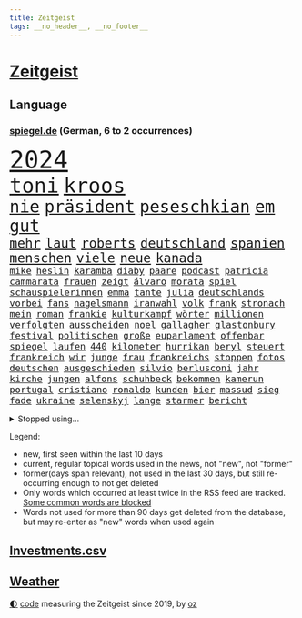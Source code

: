 ```yaml
---
title: Zeitgeist
tags: __no_header__, __no_footer__
---
```


# [Zeitgeist](https://oliz.io/zeitgeist/)

## Language

<h3><a href="https://www.spiegel.de" target="_blank">spiegel.de</a> (German, 6 to 2 occurrences)</h3>
<p style="font-family:monospace">
<span style="font-size:32pt"><a href="news_links.html#2024" class="current">2024</a></span>
<br>
<span style="font-size:27pt"><a href="news_links.html#toni" class="current">toni</a></span>
<span style="font-size:27pt"><a href="news_links.html#kroos" class="current">kroos</a></span>
<br>
<span style="font-size:22pt"><a href="news_links.html#nie" class="current">nie</a></span>
<span style="font-size:22pt"><a href="news_links.html#präsident" class="current">präsident</a></span>
<span style="font-size:22pt"><a href="news_links.html#peseschkian" class="new">peseschkian</a></span>
<span style="font-size:22pt"><a href="news_links.html#em" class="current">em</a></span>
<span style="font-size:22pt"><a href="news_links.html#gut" class="current">gut</a></span>
<br>
<span style="font-size:17pt"><a href="news_links.html#mehr" class="current">mehr</a></span>
<span style="font-size:17pt"><a href="news_links.html#laut" class="current">laut</a></span>
<span style="font-size:17pt"><a href="news_links.html#roberts" class="current">roberts</a></span>
<span style="font-size:17pt"><a href="news_links.html#deutschland" class="current">deutschland</a></span>
<span style="font-size:17pt"><a href="news_links.html#spanien" class="current">spanien</a></span>
<span style="font-size:17pt"><a href="news_links.html#menschen" class="current">menschen</a></span>
<span style="font-size:17pt"><a href="news_links.html#viele" class="current">viele</a></span>
<span style="font-size:17pt"><a href="news_links.html#neue" class="current">neue</a></span>
<span style="font-size:17pt"><a href="news_links.html#kanada" class="current">kanada</a></span>
<br>
<span style="font-size:12pt"><a href="news_links.html#mike" class="current">mike</a></span>
<span style="font-size:12pt"><a href="news_links.html#heslin" class="new">heslin</a></span>
<span style="font-size:12pt"><a href="news_links.html#karamba" class="new">karamba</a></span>
<span style="font-size:12pt"><a href="news_links.html#diaby" class="new">diaby</a></span>
<span style="font-size:12pt"><a href="news_links.html#paare" class="current">paare</a></span>
<span style="font-size:12pt"><a href="news_links.html#podcast" class="current">podcast</a></span>
<span style="font-size:12pt"><a href="news_links.html#patricia" class="new">patricia</a></span>
<span style="font-size:12pt"><a href="news_links.html#cammarata" class="new">cammarata</a></span>
<span style="font-size:12pt"><a href="news_links.html#frauen" class="current">frauen</a></span>
<span style="font-size:12pt"><a href="news_links.html#zeigt" class="current">zeigt</a></span>
<span style="font-size:12pt"><a href="news_links.html#álvaro" class="new">álvaro</a></span>
<span style="font-size:12pt"><a href="news_links.html#morata" class="new">morata</a></span>
<span style="font-size:12pt"><a href="news_links.html#spiel" class="current">spiel</a></span>
<span style="font-size:12pt"><a href="news_links.html#schauspielerinnen" class="current">schauspielerinnen</a></span>
<span style="font-size:12pt"><a href="news_links.html#emma" class="current">emma</a></span>
<span style="font-size:12pt"><a href="news_links.html#tante" class="current">tante</a></span>
<span style="font-size:12pt"><a href="news_links.html#julia" class="current">julia</a></span>
<span style="font-size:12pt"><a href="news_links.html#deutschlands" class="current">deutschlands</a></span>
<span style="font-size:12pt"><a href="news_links.html#vorbei" class="current">vorbei</a></span>
<span style="font-size:12pt"><a href="news_links.html#fans" class="current">fans</a></span>
<span style="font-size:12pt"><a href="news_links.html#nagelsmann" class="current">nagelsmann</a></span>
<span style="font-size:12pt"><a href="news_links.html#iranwahl" class="new">iranwahl</a></span>
<span style="font-size:12pt"><a href="news_links.html#volk" class="current">volk</a></span>
<span style="font-size:12pt"><a href="news_links.html#frank" class="current">frank</a></span>
<span style="font-size:12pt"><a href="news_links.html#stronach" class="new">stronach</a></span>
<span style="font-size:12pt"><a href="news_links.html#mein" class="current">mein</a></span>
<span style="font-size:12pt"><a href="news_links.html#roman" class="current">roman</a></span>
<span style="font-size:12pt"><a href="news_links.html#frankie" class="new">frankie</a></span>
<span style="font-size:12pt"><a href="news_links.html#kulturkampf" class="current">kulturkampf</a></span>
<span style="font-size:12pt"><a href="news_links.html#wörter" class="new">wörter</a></span>
<span style="font-size:12pt"><a href="news_links.html#millionen" class="current">millionen</a></span>
<span style="font-size:12pt"><a href="news_links.html#verfolgten" class="new">verfolgten</a></span>
<span style="font-size:12pt"><a href="news_links.html#ausscheiden" class="current">ausscheiden</a></span>
<span style="font-size:12pt"><a href="news_links.html#noel" class="new">noel</a></span>
<span style="font-size:12pt"><a href="news_links.html#gallagher" class="new">gallagher</a></span>
<span style="font-size:12pt"><a href="news_links.html#glastonbury" class="new">glastonbury</a></span>
<span style="font-size:12pt"><a href="news_links.html#festival" class="current">festival</a></span>
<span style="font-size:12pt"><a href="news_links.html#politischen" class="current">politischen</a></span>
<span style="font-size:12pt"><a href="news_links.html#große" class="current">große</a></span>
<span style="font-size:12pt"><a href="news_links.html#euparlament" class="current">euparlament</a></span>
<span style="font-size:12pt"><a href="news_links.html#offenbar" class="current">offenbar</a></span>
<span style="font-size:12pt"><a href="news_links.html#spiegel" class="current">spiegel</a></span>
<span style="font-size:12pt"><a href="news_links.html#laufen" class="current">laufen</a></span>
<span style="font-size:12pt"><a href="news_links.html#440" class="new">440</a></span>
<span style="font-size:12pt"><a href="news_links.html#kilometer" class="current">kilometer</a></span>
<span style="font-size:12pt"><a href="news_links.html#hurrikan" class="current">hurrikan</a></span>
<span style="font-size:12pt"><a href="news_links.html#beryl" class="new">beryl</a></span>
<span style="font-size:12pt"><a href="news_links.html#steuert" class="new">steuert</a></span>
<span style="font-size:12pt"><a href="news_links.html#frankreich" class="current">frankreich</a></span>
<span style="font-size:12pt"><a href="news_links.html#wir" class="current">wir</a></span>
<span style="font-size:12pt"><a href="news_links.html#junge" class="current">junge</a></span>
<span style="font-size:12pt"><a href="news_links.html#frau" class="current">frau</a></span>
<span style="font-size:12pt"><a href="news_links.html#frankreichs" class="current">frankreichs</a></span>
<span style="font-size:12pt"><a href="news_links.html#stoppen" class="current">stoppen</a></span>
<span style="font-size:12pt"><a href="news_links.html#fotos" class="current">fotos</a></span>
<span style="font-size:12pt"><a href="news_links.html#deutschen" class="current">deutschen</a></span>
<span style="font-size:12pt"><a href="news_links.html#ausgeschieden" class="new">ausgeschieden</a></span>
<span style="font-size:12pt"><a href="news_links.html#silvio" class="new">silvio</a></span>
<span style="font-size:12pt"><a href="news_links.html#berlusconi" class="new">berlusconi</a></span>
<span style="font-size:12pt"><a href="news_links.html#jahr" class="current">jahr</a></span>
<span style="font-size:12pt"><a href="news_links.html#kirche" class="current">kirche</a></span>
<span style="font-size:12pt"><a href="news_links.html#jungen" class="current">jungen</a></span>
<span style="font-size:12pt"><a href="news_links.html#alfons" class="new">alfons</a></span>
<span style="font-size:12pt"><a href="news_links.html#schuhbeck" class="new">schuhbeck</a></span>
<span style="font-size:12pt"><a href="news_links.html#bekommen" class="current">bekommen</a></span>
<span style="font-size:12pt"><a href="news_links.html#kamerun" class="new">kamerun</a></span>
<span style="font-size:12pt"><a href="news_links.html#portugal" class="current">portugal</a></span>
<span style="font-size:12pt"><a href="news_links.html#cristiano" class="current">cristiano</a></span>
<span style="font-size:12pt"><a href="news_links.html#ronaldo" class="current">ronaldo</a></span>
<span style="font-size:12pt"><a href="news_links.html#kunden" class="current">kunden</a></span>
<span style="font-size:12pt"><a href="news_links.html#bier" class="current">bier</a></span>
<span style="font-size:12pt"><a href="news_links.html#massud" class="new">massud</a></span>
<span style="font-size:12pt"><a href="news_links.html#sieg" class="current">sieg</a></span>
<span style="font-size:12pt"><a href="news_links.html#fade" class="new">fade</a></span>
<span style="font-size:12pt"><a href="news_links.html#ukraine" class="current">ukraine</a></span>
<span style="font-size:12pt"><a href="news_links.html#selenskyj" class="current">selenskyj</a></span>
<span style="font-size:12pt"><a href="news_links.html#lange" class="current">lange</a></span>
<span style="font-size:12pt"><a href="news_links.html#starmer" class="current">starmer</a></span>
<span style="font-size:12pt"><a href="news_links.html#bericht" class="current">bericht</a></span>
</p>
<details>
<summary>Stopped using...</summary>
<p class="former" style="font-size:12pt">
hsv(1353) chelsea(1352) gesundheitsminister(1352) ungewöhnlich(1352) vfl(1352) bedeuten(1351) bewerber(1351) bieten(1351) bisherige(1351) bundespräsident(1351) helfer(1351) steinmeier(1351) angebliche(1350) ankündigung(1350) leverkusen(1350) maria(1350) protestiert(1350) twitter(1350) van(1350) dauerhaft(1349) gas(1349) mitunter(1349) weshalb(1349) erlassen(1348) facebook(1348) senken(1348) stattfinden(1348) verlängert(1348) 2018(1347) aussicht(1347) eintracht(1347) enorm(1347) eskalation(1347) fußballbundesliga(1347) gehalt(1347) rückschlag(1347) sv(1347) betrug(1346) gesamte(1346) mengen(1346) nominiert(1346) verlust(1346) zivilisten(1346) amerika(1345) amsterdam(1345) außenminister(1345) europäer(1345) fischer(1345) gestoßen(1345) unterricht(1345) verschiebt(1345) fielen(1344) for(1344) geschickt(1344) jury(1344) krankenhäuser(1344) lastwagen(1344) netzwerk(1344) niveau(1344) pflege(1344) welle(1344) weltweiten(1344) büros(1343) feierte(1343) jahrzehntelang(1343) lebte(1343) längere(1343) möglicher(1343) niederländische(1343) nord(1343) priester(1343) arzt(1342) radikale(1342) united(1342) lager(1341) studierende(1341) babys(1340) bahnhof(1340) bremer(1340) bsc(1340) ermittlern(1340) hertha(1340) preisen(1340) schüssen(1340) 10000(1339) flammen(1339) sinn(1339) endgültig(1338) förderung(1338) gebrochen(1338) strecke(1338) kämpfer(1337) offensive(1337) warschau(1337) franziskus(1335) gefangene(1335) frankwalter(1334) gemeinsame(1334) oppositionelle(1334) schaffte(1334) eigentümer(1333) hubertus(1333) bundesstaat(1332) einschränkungen(1332) globale(1332) deals(1330) einsetzen(1330) sendung(1330) stelle(1330) eingeleitet(1329) drogen(1325) skeptisch(1324) vorgänger(1324) februar(1322) beweise(1321) ämter(1320) klimaziele(1319) stress(1318) wem(1318) größere(1317) produziert(1315) retter(1315) dramatischen(1312) sportler(1312) günther(1306) überfall(1301) liberalen(1299) erhebliche(1296) heizen(1296) offener(1291) aktionen(1287) mängel(1285) berichtete(1257) westliche(1241) hochschulen(1195) politikern(1180) investor(1179) westlichen(1158) interessen(1151) finanziert(1146) drohende(1110) jahresende(1104) fachkräftemangel(1100) arte(1090) rereportage(1090) arme(1084) zwingen(1078) ohnehin(1076) autoren(1072) fluten(1054) kuriose(1048) 700(1037) stehlen(1026) gehälter(1013) tiger(1003) ice(984) fachkräfte(981) einschätzungen(980) rauswurf(979) lieferungen(959) coaching(942) ärztin(924) kriegs(918) marieagnes(911) zerstörung(903) beschäftigen(889) gerichte(887) soldat(884) entführung(883) fake(868) unmittelbar(836) zugenommen(834) angriffskrieg(823) kasse(818) bewusst(817) 48(801) handys(794) großmutter(789) recherchen(773) ehrt(764) mordfall(763) zunahme(761) 1200(758) kai(758) bedarf(748) ausbauen(747) jimmy(739) thüringens(725) plädieren(722) jemals(721) demenz(717) entfernen(711) olympiasieger(706) zurückhaltung(694) subventionen(691) revolution(689) entkommen(671) grab(671) herunter(670) begrenzen(668) überreste(658) ersetzt(648) stemmen(638) vaters(636) eingeschaltet(635) spaltet(620) asyl(618) razzien(617) future(616) verurteilten(608) manipuliert(607) fängt(593) beantragen(592) äußerung(587) ulm(585) kritisierten(579) verbrenner(570) angriffs(565) gedroht(564) colorado(562) haftbefehl(561) machtkampf(557) madonna(557) regierende(556) jerusalem(551) wiener(547) ähnliche(542) pedro(539) aggressiv(534) aussieht(530) muslime(529) zufällig(529) ansicht(526) mythos(522) zwingt(518) übungen(517) ricarda(515) 52(514) islamistischen(512) getragen(511) junta(510) technologie(510) vorstandschef(507) ausgerufen(505) heran(500) juristischen(500) schleswigholsteins(499) 5000(497) kläger(497) nötigung(496) eskalierte(495) stein(494) ministerpräsidenten(489) dfbpokal(487) wegner(485) ausschluss(483) instituts(482) rostock(482) uhren(480) spiegelrecherchen(479) entschlossen(476) niger(476) tragischen(469) norditalien(467) gewartet(465) handelte(463) björn(459) höcke(459) protestaktion(456) denkmal(454) errichten(447) wrack(441) portal(440) veränderungen(439) gewalttaten(433) oberbayern(433) absolute(432) schottischen(431) durchgesetzt(429) stuft(428) westlicher(425) klares(423) zeitung(423) 2010(420) grundlage(415) schlechtes(414) rotenburg(411) serien(409) evakuierung(407) seltsame(400) kredite(399) gelände(391) lebensgefährlich(391) raisi(391) henry(382) mobilität(382) gegners(379) sächsischen(376) wuchs(376) blockierte(375) bundesagentur(370) wümme(370) leichte(369) marschflugkörper(368) fasziniert(365) philosoph(362) vertreten(362) queere(354) awards(352) flieger(347) dfbfrauen(346) saßen(341) arbeitslosen(340) palästinensische(334) journalistin(333) sicheren(333) spdchef(333) realistisch(332) zeitgleich(330) sicherheitsmaßnahmen(329) gegeneinander(328) militärisch(328) designer(325) forschern(325) mittelalter(323) service(323) fahrzeugen(322) showdown(321) folter(319) nationalspielerinnen(319) anlage(317) teilzeit(316) entstand(315) belohnt(313) erwischte(313) kohleausstieg(312) rasche(312) beschwört(310) notwendig(308) völkermord(305) genossen(303) anzeige(302) schach(300) mehrwertsteuer(296) models(296) unterkunft(294) grenzübergang(292) usamerikanerin(292) probiert(291) schwachen(291) konsequent(290) kontrollverlust(290) bayer(287) bedauert(287) verunglückte(287) nachteile(286) kassel(284) rki(281) entdeckten(280) anläuft(275) streaminganbietern(275) verheerende(275) dončić(269) zugverkehr(268) oppositionspolitiker(267) gemüse(266) kritikerin(265) spektakuläre(265) demokratischen(264) königshaus(263) palästina(263) schwäbischen(263) lokführer(261) strafgerichtshof(261) eindämmen(260) millionensumme(259) reifen(258) vierjährige(258) veröffentlichung(255) daneben(254) gerichtshofs(254) gravierenden(254) 2035(252) demos(252) olympiaqualifikation(252) pflegte(252) bist(251) flüchtlingsunterkunft(251) handball(251) bahnsteig(250) haftbefehle(250) rennstall(247) gedächtnis(246) taucht(246) mittwochmorgen(245) pflegeheim(245) angegangen(244) gitarre(243) ratschläge(242) first(241) stadtzentrum(240) glückwünsche(239) 37jähriger(238) damaskus(237) lasst(237) oberlandesgericht(237) bundes(236) waffenstillstand(234) propalästinensischen(233) vertrieben(233) uneins(232) geräumt(231) kilometern(231) prestigeprojekt(230) sommerspiele(230) raab(229) israelhamaskrieg(228) neonazis(228) signa(228) tennisprofi(228) vulkanausbruch(227) bekomme(225) universitäten(225) 270(221) eingeweiht(221) anerkennen(220) mitgestalten(220) häftlinge(219) eminem(218) nordrheinwestfälischen(217) ernsthafte(215) königreich(215) spendet(214) unikliniken(214) räumung(212) weltraumteleskop(211) auskunft(209) fortuna(206) ehepaar(205) geheimnisse(204) passierte(204) kalten(202) bauer(200) brisante(199) elite(199) motive(199) demnächst(193) großstädten(193) taugt(192) bot(191) stärkt(191) fußballklub(190) damaligen(188) forderten(188) galeria(188) tennislegende(187) kaufhof(185) schulz(185) trauen(185) vorstellungen(185) islamistischer(184) kardashian(184) motiven(184) odessa(184) verbucht(183) netze(182) präsent(182) verteidigern(182) aufgebaut(181) bestem(181) alkoholkonsum(180) belegschaft(180) afdabgeordneten(179) agentur(179) arbeitgebern(179) agnes(178) 68(177) dorthin(177) ergab(177) ausgenutzt(176) billie(176) brett(176) giftige(176) pilze(175) timo(175) astronauten(174) hannah(174) vorsitz(174) lebendig(172) pottwal(172) whistleblower(172) bunker(171) gerufen(171) schimpft(171) meeresspiegel(170) konsumenten(169) temu(169) baumarkt(167) carl(167) abwasser(165) alfred(165) fünftel(165) provokation(164) sonde(164) geglaubt(163) tabak(163) geldstrafen(162) ordentlich(162) schwäbisch(162) verpflichten(162) wärmepumpen(162) artillerie(161) mögen(161) diskriminiert(158) einführen(158) luke(158) ardserie(157) cotrainer(157) schwerverletzten(157) 53jähriger(156) badenwürttembergischen(156) ergeht(155) onlineplattform(155) brennende(154) flugzeugs(154) voice(154) houston(153) norddeutschlands(152) erfolgreichen(151) bienen(150) wofür(150) zuwendungen(149) justizministerium(148) motivierten(148) neuerdings(148) triebwerk(148) weiblicher(148) humboldtuniversität(147) katz(147) einigem(146) exmann(146) inmitten(146) luftschlägen(146) bauernhof(145) rüsten(145) siebzigerjahren(144) browser(143) zwecke(143) anhörung(142) visionen(142) handballer(140) lily(140) parallelwelt(140) berufstätige(139) liebesleben(138) bundesrechnungshof(137) expertenrat(137) internat(137) hagen(136) eberl(135) grenzschutz(135) hab(135) teilnehmende(135) montagmorgen(134) nackte(134) vergibt(134) ausüben(133) entscheidender(133) mitnehmen(133) spionageverdacht(133) angeworben(132) darlehen(132) jagt(132) marie(132) hohem(131) territorium(131) manipulation(130) riegel(130) zerrissen(130) kontroversen(129) satt(129) vizepräsidentin(129) altkanzlerin(128) energieversorgung(128) gewagt(128) negativ(128) sacha(128) schmallippig(128) drogenkartelle(127) gitarrist(127) fußgängerzone(126) manfred(126) schwein(125) studiert(125) verprügelt(125) versammelten(124) ellen(123) gefälschter(123) hing(123) teilten(123) hernández(122) kehl(122) lebenslang(122) ruinen(122) völkerrechts(122) 74(120) europäischem(120) pferd(120) abziehen(118) innerlich(118) knochen(118) mitarbeiterin(117) sinkenden(117) verbraucherschutz(117) blau(116) jva(116) produkten(116) chinesisches(115) olympiateilnahme(115) vermittler(115) 58(114) augenzeugin(114) bestellen(114) jahrestag(114) marsch(114) maulwurf(114) oberdorf(113) spitzel(113) everest(112) mount(112) north(112) feiertag(111) gerieten(111) sperrzone(111) entweder(110) raffinierten(110) schmiss(110) östlichen(110) formulierung(109) nachbessern(109) rücksichtslos(109) verlässlicher(109) architektur(108) bewerben(108) erwirken(108) natostaaten(108) oberhausen(108) pferde(108) katy(107) kimmel(107) mexikaner(107) rafahoffensive(107) supermärkte(107) unschlagbar(107) einsetzt(106) europe(106) hochstapler(106) schweigegeldprozess(106) fußgänger(105) fälschlicherweise(105) ussenator(104) diversität(103) grünenchefin(103) nebraska(103) übertrieben(103) abrüstung(102) höchstem(102) kreativ(102) zendaya(102) dmitrij(101) kostenlosen(101) mitmachen(101) schlechtere(101) sensible(101) zweitligisten(101) countrycharts(100) kommunizieren(100) fehlern(99) französisches(99) abwesenheit(98) berühmtes(98) kids(98) offenhalten(98) irrtümlich(97) arschloch(96) bereitstellen(96) ruth(96) titelgewinn(96) atmen(95) barry(95) munitionsmangel(95) unmenschlichen(95) asiens(94) boxen(94) smartwatches(94) verzückt(94) cybersicherheit(93) fing(93) fünftes(93) küken(92) morddrohungen(92) obergrenze(92) zurückbringen(92) aufgearbeitet(91) bodo(91) eurofighter(91) modeikone(91) andrang(90) atmung(90) cat(90) erheblichen(90) fastfoodkette(90) geschlossenes(90) glasgow(90) koch(90) lenkte(90) skandale(90) thüringische(90) zuhören(90) dekret(89) familienangehörige(89) inhalten(89) jünger(89) landeskriminalamt(89) präsenz(89) südlich(89) zusammenraufen(89) äußeren(89) akademische(88) techmilliardär(88) bankrotterklärung(87) chlamydien(87) frosch(87) gates(87) geschlechtskrankheiten(87) glamour(87) klassenerhalt(87) tierarten(87) tripper(87) westdeutschland(87) anbot(86) messen(86) sabrina(86) einflussnahme(85) notenbanken(85) tyson(85) bergsteigen(84) beschimpfen(84) dreamliner(84) hyalomma(84) laufende(84) schätzungen(84) softdrinks(84) suhl(84) triumphales(84) verbands(84) wohngebäuden(84) temporären(83) zurückgezogen(83) überdurchschnittlich(83) 2029(82) amnestiegesetz(82) pfingsten(82) zelt(82) brühl(81) populismus(81) räumte(81) zunge(81) bronzezeit(80) erhitzt(80) flaschenwürfe(80) augenhöhe(79) ausdruck(79) datenleck(79) infos(79) katastrophenfall(79) papuaneuguinea(79) tragischer(79) zugesichert(79) abwahl(78) ergreift(78) lasse(78) umbruch(78) wiesen(78) bafin(77) carmen(77) cohen(77) klosterhalfen(77) konstanze(77) seeadler(77) aliens(76) apps(76) källenius(76) mercedeschef(76) milliardenauftrag(76) ola(76) parteikollegin(76) scheinwahl(76) spende(76) thyssenkrupp(76) übergriffen(76) angehören(75) batterien(75) infekt(75) irren(75) kafka(75) kretschmann(75) massenprotesten(75) sicherheitslücke(75) triest(75) unscheinbare(75) worklifebalance(75) abrücken(74) bange(74) insulaner(74) skulpturen(74) berichteten(73) exuspräsidenten(73) zusätzlichen(73) doro(72) mecklenburg(72) migrationsabkommen(72) schwenken(72) stephanie(72) unvermindert(72) urheber(72) verschleppten(72) zeichnete(72) einbruch(71) eleganz(71) jahrtausends(71) nachhaltiger(71) psychologischen(71) sanierungsplan(71) stresst(71) würfel(71) baron(70) bekannter(70) bewerbung(70) meteorologen(70) netzwerke(70) regierungsberater(70) slowakischen(70) wahlkampfspenden(70) wolke(70) aufgestellte(69) deinem(69) dessau(69) ioc(69) königlichen(69) naher(69) schweine(69) spitznamen(69) aleppo(68) bauarbeiter(68) benehmen(68) flake(68) lavaströme(68) weltbekannt(68) gesammelt(67) kaugummi(67) neonazi(67) opferrolle(67) schlichtung(67) schweigegeldzahlungen(67) tierreich(67) automarke(66) coronaprotokolle(66) holz(66) sozialer(66) söders(66) mosel(65) rasches(65) schriftstellers(65) vorfreude(65) familienausflug(64) halmich(64) monströse(64) regina(64) straßenbahn(64) cowboy(63) gesundheitsproblemen(63) günzburg(63) schmierereien(63) verdrängen(63) zahlreicher(63) zehntausend(63) ärmste(63) krawallmacher(62) l'amour(62) luxusuhren(62) philip(62) rekrutieren(62) revolutionswächter(62) sevilla(62) toren(62) agentin(61) eilish(61) markenrechte(61) menschenmassen(61) alsu(60) anstoßen(60) identifizieren(60) instagrambeitrag(60) kurmasheva(60) pérez(60) showkampf(60) usrussischer(60) ausgeweitet(59) bürgermeisterin(59) neigt(59) rotterdam(59) sticht(59) tschetschene(59) zivilgesellschaft(59) ausfall(58) bejubelt(58) alkoholverbot(57) beeindruckt(57) befindlichkeiten(57) kriminalstatistik(57) memoiren(57) persönlicher(57) randaliert(57) serienmörder(57) wirtschaftspolitik(57) buzz(56) kannten(56) kapazität(56) mossadchef(56) prominenz(56) saparole(56) versklavt(56) zelte(56) gefangenenlager(55) niedergang(55) championsleaguesieger(54) opdenhövel(54) prosieben(54) wahlkampfauftritt(54) bridgerton(53) düsseldorfer(53) militärbündnisses(53) repariert(53) 63jährige(52) bundesinstitut(52) ehemaliges(52) flüchtling(52) vorfahrt(52) atomenergiebehörde(51) komparsen(51) messerangreifer(51) nachnamen(51) terrain(51) bergab(50) palästinas(50) wänden(50) diw(49) immobilie(49) römische(49) saisonleistung(49) unanständig(49) adeln(48) angeschlossen(48) crystal(48) einwirken(48) gesteckt(48) irakli(48) kobachidse(48) midnight(48) naiv(48) schwangere(48) verwarnt(48) 787(47) georgiens(47) goldbarren(47) rettungsversuch(47) tschechischen(47) vorgeht(47) wittmann(47) amtsgericht(46) champion(46) jobcenter(46) musikfestival(46) personalräte(46) sammelten(46) schwiegermutter(46) beschleunigen(45) errichtete(45) flutkatastrophe(45) jubelten(45) rechthaber(45) statussymbol(45) strengsten(45) town(45) feuern(44) möwen(44) schweigegeldprozesses(44) sportchef(44) unerlaubte(44) wände(44) aktentasche(43) basketballstar(43) hill(43) hochtouren(43) räume(43) volksfesten(43) festnehmen(42) idylle(42) inder(42) lennon(42) quälte(42) reitsport(42) tiefgreifende(42) burg(41) einnehmen(41) footballprofi(41) indigene(41) oktoberfest(41) ritt(41) volkswagenkonzern(41) getränk(40) musikalisches(40) sánchez(40) touristenzahl(40) aussagt(39) dreieinhalb(39) erregte(39) fußballstadion(39) geschworene(39) insolvenzverfahren(39) krisenzeit(39) lagune(39) moral(39) risikobewertung(39) robinson(39) 62jährige(38) abzug(38) dakota(38) durchkämmt(38) funkstille(38) katalanen(38) korn(38) kugeln(38) maske(38) nachbesserung(38) planet(38) wahlkampfauftakt(38) anc(37) kunstbiennale(37) militärparade(37) altersunterschieds(36) eintreffen(36) gewünschten(36) hellt(36) wildfleisch(36) afdspitzenkandidat(35) badenbaden(35) bundeskabinett(35) champagner(35) ego(35) feier(35) finanzieller(35) gespitzelt(35) hitzige(35) orange(35) zurückhält(35) 900000(34) beirut(34) magischen(34) tiktokstar(34) versunkene(34) vodafone(34) yorks(34) delikt(33) drakonischen(33) erreichten(33) freiheiten(33) hubble(33) křetínský(33) lieferketten(33) ruhig(33) rückspiel(33) sponsoring(33) stadtwerke(33) stahlgeschäft(33) umzug(33) bergpanorama(32) berüchtigten(32) boeingkrise(32) cyberangriff(32) fuji(32) fujikawaguchiko(32) japanisches(32) madrids(32) nutzten(32) pionier(32) sichtschutz(32) türsteher(32) anpalagan(31) asche(31) bnd(31) championsleaguefinale(31) monaco(31) plastikflaschen(31) vollgelaufene(31) zehnjährige(31) drittgrößten(30) eliteuni(30) laute(30) memmingen(30) msv(30) pegel(30) reul(30) vollzug(30) überraschungen(30) chartspitze(29) fahndete(29) jahreswechsel(29) kluft(29) kriegsgerät(29) rekrutierung(29) riskanter(29) schwärmte(29) tornado(29) verteuert(29) vielzahl(29) agieren(28) amateurarchäologen(28) aufkommen(28) karlheinz(28) outfit(28) schilling(28) soft(28) trainerjob(28) umsturz(28) überschwemmt(28) bundesligalizenz(27) derartiger(27) evolution(27) gelieferte(27) genauen(27) handele(27) marschieren(27) nachgeholfen(27) schlaganfall(27) solo(27) spionageaffären(27) who’s(27) zahlungsunfähig(27) zähne(27) derselben(26) heimrennen(26) propalästinensischer(26) tischtennis(26) umgesiedelt(26) bangladesch(25) bewusster(25) buhlt(25) erwin(25) leugnen(25) raumkapsel(25) 155(24) anschlagspläne(24) badenwürttembergs(24) berüchtigter(24) hackern(24) helgoland(24) kenianischen(24) leeds(24) lernerfolg(24) reals(24) stromleitungen(24) anführen(23) energisch(23) gewaltigen(23) grauzone(23) heinz(23) hinterfragen(23) rasmus(23) reflexion(23) dpa(22) eingestanden(22) schütze(22) sees(22) ehrgeiz(21) hilflos(21) kampfzone(21) kriegstüchtigkeit(21) regnen(21) rummenigge(21) änderten(21) angespannte(20) anspannung(20) kompliziertesten(20) krafttraining(20) offenes(20) polizeibekannt(20) braune(19) chefredakteur(19) flick(19) hansi(19) lugner(19) nordseekrabben(19) ballermann(18) cheftrainer(18) end(18) entsprechend(18) ersatzteile(18) grotesken(18) messerstecher(18) romanvorlage(18) verzeichnen(18) weltberühmt(18) widerstandslos(18) angeblichem(17) befragen(17) butker(17) dauerregen(17) heimturnier(17) hummus(17) klinikatlas(17) pegelstände(17) platzte(17) sexistische(17) animiert(16) ausnahmeläuferin(16) autismus(16) chris(16) finanzierte(16) hinlegen(16) hochwassergebiet(16) kriminelles(16) relegation(16) rentenpolitik(16) satelliteninternet(16) staatsgebiet(16) starlink(16) supertalent(16) these(16) hochwasserlage(15) saalfeldrudolstadt(15) schiebt(15) scholz'(15) streitthema(15) vergleichen(15) verschleierung(15) euaußengrenzen(14) flutgebieten(14) geschehnissen(14) kompany(14) schietwetter(14) bürgerschaft(13) drogensucht(13) ed(13) geert(13) handelskrieg(13) ländlichen(13) markierte(13) nrwinnenminister(13) regierungspartei(13) angestimmt(12) bell(12) besiegte(12) christiane(12) exoplanet(12) finanzbeamtin(12) hochsicherheitsgefängnis(12) konkurrieren(12) anspielung(11) ausgrenzen(11) begründen(11) feinde(11) marcello(11) schutzlos(11) selbstkritisch(11) steel(11) unkompliziert(11) unvermeidlich(11) verrückten(11)
</p>
</details>
<p>Legend:
<ul>
<li><span class="new">new</span>, first seen within the last 10 days</li>
<li><span class="current">current</span>, regular topical words used in the news, not "new", not "former"</li>
<li><span class="former">former(days span relevant)</span>, not used in the last 30 days, but still re-occurring enough to not get deleted</li>
<li>Only words which occurred at least twice in the RSS feed are tracked. <a href="language/filters.py">Some common words are blocked</a></li>
<li>Words not used for more than 90 days get deleted from the database, but may re-enter as "new" words when used again</li>
</ul>
</p>

## [Investments](investments.html)[.csv](investments.csv)

## [Weather](weather.html)

<footer>
<a href="javascript:toggleTheme()" class="nav">🌓</a>
<a href="https://github.com/ooz/zeitgeist">code</a> measuring the Zeitgeist since 2019, by <a href="https://oliz.io">oz</a>
</footer>
